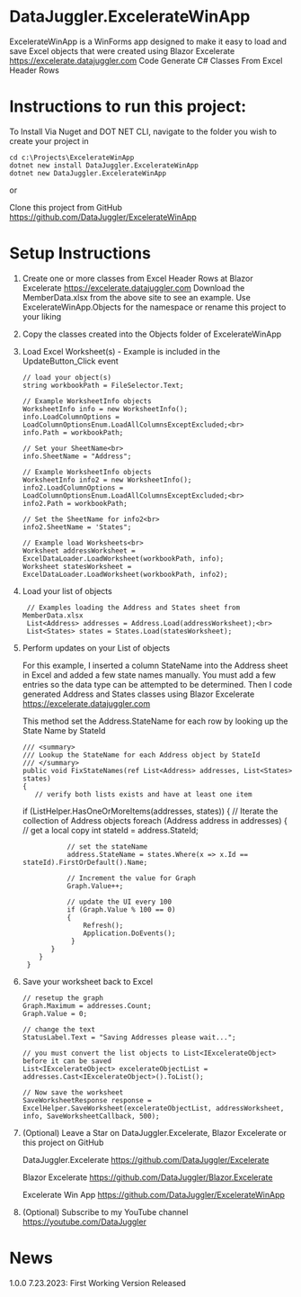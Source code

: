 # DataJuggler.ExcelerateWinApp
ExcelerateWinApp is a WinForms app designed to make it easy to load and save Excel objects that were created using 
Blazor Excelerate https://excelerate.datajuggler.com 
Code Generate C# Classes From Excel Header Rows

# Instructions to run this project:

To Install Via Nuget and DOT NET CLI, navigate to the folder you wish to create your project in

    cd c:\Projects\ExcelerateWinApp
    dotnet new install DataJuggler.ExcelerateWinApp
    dotnet new DataJuggler.ExcelerateWinApp

or

Clone this project from GitHub https://github.com/DataJuggler/ExcelerateWinApp

# Setup Instructions

1. Create one or more classes from Excel Header Rows at Blazor Excelerate
https://excelerate.datajuggler.com Download the MemberData.xlsx from the above site to see an example.
Use ExcelerateWinApp.Objects for the namespace or rename this project to your liking
 
2. Copy the classes created into the Objects folder of ExcelerateWinApp

3. Load Excel Worksheet(s) - Example is included in the UpdateButton_Click event
	
       // load your object(s)
       string workbookPath = FileSelector.Text;

       // Example WorksheetInfo objects           
       WorksheetInfo info = new WorksheetInfo();
       info.LoadColumnOptions = LoadColumnOptionsEnum.LoadAllColumnsExceptExcluded;<br>
       info.Path = workbookPath;	

       // Set your SheetName<br>
       info.SheetName = "Address";

       // Example WorksheetInfo objects           
       WorksheetInfo info2 = new WorksheetInfo();
       info2.LoadColumnOptions = LoadColumnOptionsEnum.LoadAllColumnsExceptExcluded;<br>
       info2.Path = workbookPath;

       // Set the SheetName for info2<br>
       info2.SheetName = 'States";

       // Example load Worksheets<br>
       Worksheet addressWorksheet = ExcelDataLoader.LoadWorksheet(workbookPath, info);
       Worksheet statesWorksheet = ExcelDataLoader.LoadWorksheet(workbookPath, info2);

5. Load your list of objects
 
        // Examples loading the Address and States sheet from MemberData.xlsx
        List<Address> addresses = Address.Load(addressWorksheet);<br>
        List<States> states = States.Load(statesWorksheet);

6. Perform updates on your List of objects

   For this example, I inserted a column StateName into the Address sheet in Excel and
   added a few state names manually. You must add a few entries so the data type can be
   attempted to be determined. Then I code generated Address and States classes using
   Blazor Excelerate<br>
   https://excelerate.datajuggler.com

   This method set the Address.StateName for each row by looking up the State Name by StateId
	
       /// <summary>
       /// Lookup the StateName for each Address object by StateId
       /// </summary>
       public void FixStateNames(ref List<Address> addresses, List<States> states)
       {
          // verify both lists exists and have at least one item
	  if (ListHelper.HasOneOrMoreItems(addresses, states))
          {
              // Iterate the collection of Address objects
              foreach (Address address in addresses)
              {
                  // get a local copy
                  int stateId = address.StateId;

                  // set the stateName
                  address.StateName = states.Where(x => x.Id == stateId).FirstOrDefault().Name;

                  // Increment the value for Graph
                  Graph.Value++;

                  // update the UI every 100
                  if (Graph.Value % 100 == 0)
                  {
                      Refresh();
                      Application.DoEvents();
                   }
              }
           }
        }
	
7. Save your worksheet back to Excel

       // resetup the graph                    
       Graph.Maximum = addresses.Count;
       Graph.Value = 0;

       // change the text
       StatusLabel.Text = "Saving Addresses please wait...";

       // you must convert the list objects to List<IExcelerateObject> before it can be saved
       List<IExcelerateObject> excelerateObjectList = addresses.Cast<IExcelerateObject>().ToList();

       // Now save the worksheet
       SaveWorksheetResponse response = ExcelHelper.SaveWorksheet(excelerateObjectList, addressWorksheet, info, SaveWorksheetCallback, 500);

8. (Optional) Leave a Star on DataJuggler.Excelerate, Blazor Excelerate or this project on GitHub

    DataJuggler.Excelerate
    https://github.com/DataJuggler/Excelerate

    Blazor Excelerate
    https://github.com/DataJuggler/Blazor.Excelerate
	
    Excelerate Win App
    https://github.com/DataJuggler/ExcelerateWinApp

9. (Optional) Subscribe to my YouTube channel
    https://youtube.com/DataJuggler

# News

1.0.0
7.23.2023: First Working Version Released

